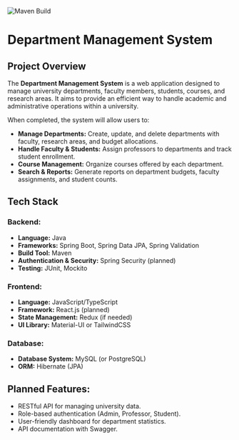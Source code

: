 ![Maven Build](https://github.com/vaggelisbarb/uni-management-app/actions/workflows/maven.yml/badge.svg)

# **Department Management System**  

## **Project Overview**  
The **Department Management System** is a web application designed to manage university departments, faculty members, students, courses, and research areas. It aims to provide an efficient way to handle academic and administrative operations within a university.  

When completed, the system will allow users to:  
- **Manage Departments:** Create, update, and delete departments with faculty, research areas, and budget allocations.  
- **Handle Faculty & Students:** Assign professors to departments and track student enrollment.  
- **Course Management:** Organize courses offered by each department.  
- **Search & Reports:** Generate reports on department budgets, faculty assignments, and student counts.  

## **Tech Stack**  

### **Backend:**  
- **Language:** Java  
- **Frameworks:** Spring Boot, Spring Data JPA, Spring Validation  
- **Build Tool:** Maven  
- **Authentication & Security:** Spring Security (planned)  
- **Testing:** JUnit, Mockito  

### **Frontend:**  
- **Language:** JavaScript/TypeScript 
- **Framework:** React.js (planned)  
- **State Management:** Redux (if needed)  
- **UI Library:** Material-UI or TailwindCSS  

### **Database:**  
- **Database System:** MySQL (or PostgreSQL)  
- **ORM:** Hibernate (JPA)  

## **Planned Features:**  
- RESTful API for managing university data.  
- Role-based authentication (Admin, Professor, Student).  
- User-friendly dashboard for department statistics.  
- API documentation with Swagger.  

